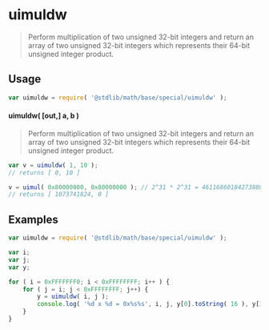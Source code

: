 <!--

@license Apache-2.0

Copyright (c) 2018 The Stdlib Authors.

Licensed under the Apache License, Version 2.0 (the "License");
you may not use this file except in compliance with the License.
You may obtain a copy of the License at

   http://www.apache.org/licenses/LICENSE-2.0

Unless required by applicable law or agreed to in writing, software
distributed under the License is distributed on an "AS IS" BASIS,
WITHOUT WARRANTIES OR CONDITIONS OF ANY KIND, either express or implied.
See the License for the specific language governing permissions and
limitations under the License.

-->

# uimuldw

> Perform multiplication of two unsigned 32-bit integers and return an array of two unsigned 32-bit integers which represents their 64-bit unsigned integer product.

<section class="intro">

</section>

<!-- /.intro -->

<section class="usage">

## Usage

```javascript
var uimuldw = require( '@stdlib/math/base/special/uimuldw' );
```

<!-- eslint-disable no-shortcut-reference-link -->

#### uimuldw( \[out,\] a, b )

> Perform multiplication of two unsigned 32-bit integers and return an array of two unsigned 32-bit integers which represents their 64-bit unsigned integer product.

```javascript
var v = uimuldw( 1, 10 );
// returns [ 0, 10 ]

v = uimul( 0x80000000, 0x80000000 ); // 2^31 * 2^31 = 4611686018427388000 => 32-bit integer overflow
// returns [ 1073741824, 0 ]
```

</section>

<!-- /.usage -->

<!-- Package usage notes. Make sure to keep an empty line after the `section` element and another before the `/section` close. -->


<section class="examples">

## Examples

<!-- eslint no-undef: "error" -->

```javascript
var uimuldw = require( '@stdlib/math/base/special/uimuldw' );

var i;
var j;
var y;

for ( i = 0xFFFFFFF0; i < 0xFFFFFFFF; i++ ) {
    for ( j = i; j < 0xFFFFFFFF; j++) {
        y = uimuldw( i, j );
        console.log( '%d x %d = 0x%s%s', i, j, y[0].toString( 16 ), y[1].toString( 16 ) );
    }
}
```

</section>

<!-- /.examples -->

<section class="links">

</section>

<!-- /.links -->
